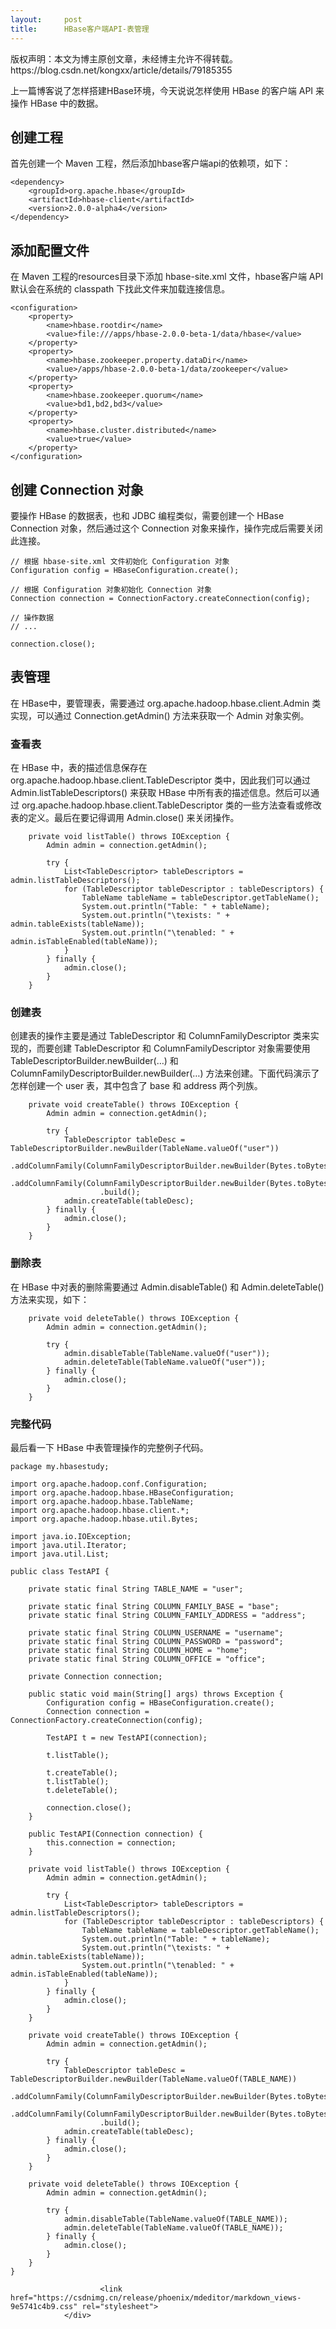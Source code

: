 ```yaml
---
layout:     post
title:      HBase客户端API-表管理
---
```

<div id="article_content" class="article_content clearfix csdn-tracking-statistics" data-pid="blog" data-mod="popu_307" data-dsm="post">
								<div class="article-copyright">
					版权声明：本文为博主原创文章，未经博主允许不得转载。					https://blog.csdn.net/kongxx/article/details/79185355				</div>
								            <div id="content_views" class="markdown_views prism-atom-one-light">
							<!-- flowchart 箭头图标 勿删 -->
							<svg xmlns="http://www.w3.org/2000/svg" style="display: none;"><path stroke-linecap="round" d="M5,0 0,2.5 5,5z" id="raphael-marker-block" style="-webkit-tap-highlight-color: rgba(0, 0, 0, 0);"></path></svg>
							<p>上一篇博客说了怎样搭建HBase环境，今天说说怎样使用 HBase 的客户端 API 来操作 HBase 中的数据。</p>



<h2 id="创建工程">创建工程</h2>

<p>首先创建一个 Maven 工程，然后添加hbase客户端api的依赖项，如下：</p>



<pre class="prettyprint"><code class="language-xml hljs "><span class="hljs-tag">&lt;<span class="hljs-title">dependency</span>&gt;</span>
    <span class="hljs-tag">&lt;<span class="hljs-title">groupId</span>&gt;</span>org.apache.hbase<span class="hljs-tag">&lt;/<span class="hljs-title">groupId</span>&gt;</span>
    <span class="hljs-tag">&lt;<span class="hljs-title">artifactId</span>&gt;</span>hbase-client<span class="hljs-tag">&lt;/<span class="hljs-title">artifactId</span>&gt;</span>
    <span class="hljs-tag">&lt;<span class="hljs-title">version</span>&gt;</span>2.0.0-alpha4<span class="hljs-tag">&lt;/<span class="hljs-title">version</span>&gt;</span>
<span class="hljs-tag">&lt;/<span class="hljs-title">dependency</span>&gt;</span></code></pre>



<h2 id="添加配置文件">添加配置文件</h2>

<p>在 Maven 工程的resources目录下添加 hbase-site.xml 文件，hbase客户端 API 默认会在系统的 classpath 下找此文件来加载连接信息。</p>



<pre class="prettyprint"><code class="language-xml hljs "><span class="hljs-tag">&lt;<span class="hljs-title">configuration</span>&gt;</span>
    <span class="hljs-tag">&lt;<span class="hljs-title">property</span>&gt;</span>
        <span class="hljs-tag">&lt;<span class="hljs-title">name</span>&gt;</span>hbase.rootdir<span class="hljs-tag">&lt;/<span class="hljs-title">name</span>&gt;</span>
        <span class="hljs-tag">&lt;<span class="hljs-title">value</span>&gt;</span>file:///apps/hbase-2.0.0-beta-1/data/hbase<span class="hljs-tag">&lt;/<span class="hljs-title">value</span>&gt;</span>
    <span class="hljs-tag">&lt;/<span class="hljs-title">property</span>&gt;</span>
    <span class="hljs-tag">&lt;<span class="hljs-title">property</span>&gt;</span>
        <span class="hljs-tag">&lt;<span class="hljs-title">name</span>&gt;</span>hbase.zookeeper.property.dataDir<span class="hljs-tag">&lt;/<span class="hljs-title">name</span>&gt;</span>
        <span class="hljs-tag">&lt;<span class="hljs-title">value</span>&gt;</span>/apps/hbase-2.0.0-beta-1/data/zookeeper<span class="hljs-tag">&lt;/<span class="hljs-title">value</span>&gt;</span>
    <span class="hljs-tag">&lt;/<span class="hljs-title">property</span>&gt;</span>
    <span class="hljs-tag">&lt;<span class="hljs-title">property</span>&gt;</span>
        <span class="hljs-tag">&lt;<span class="hljs-title">name</span>&gt;</span>hbase.zookeeper.quorum<span class="hljs-tag">&lt;/<span class="hljs-title">name</span>&gt;</span>
        <span class="hljs-tag">&lt;<span class="hljs-title">value</span>&gt;</span>bd1,bd2,bd3<span class="hljs-tag">&lt;/<span class="hljs-title">value</span>&gt;</span>
    <span class="hljs-tag">&lt;/<span class="hljs-title">property</span>&gt;</span>
    <span class="hljs-tag">&lt;<span class="hljs-title">property</span>&gt;</span>
        <span class="hljs-tag">&lt;<span class="hljs-title">name</span>&gt;</span>hbase.cluster.distributed<span class="hljs-tag">&lt;/<span class="hljs-title">name</span>&gt;</span>
        <span class="hljs-tag">&lt;<span class="hljs-title">value</span>&gt;</span>true<span class="hljs-tag">&lt;/<span class="hljs-title">value</span>&gt;</span>
    <span class="hljs-tag">&lt;/<span class="hljs-title">property</span>&gt;</span>
<span class="hljs-tag">&lt;/<span class="hljs-title">configuration</span>&gt;</span></code></pre>



<h2 id="创建-connection-对象">创建 Connection 对象</h2>

<p>要操作 HBase 的数据表，也和 JDBC 编程类似，需要创建一个 HBase Connection 对象，然后通过这个 Connection 对象来操作，操作完成后需要关闭此连接。</p>



<pre class="prettyprint"><code class="language-java hljs "><span class="hljs-comment">// 根据 hbase-site.xml 文件初始化 Configuration 对象</span>
Configuration config = HBaseConfiguration.create();

<span class="hljs-comment">// 根据 Configuration 对象初始化 Connection 对象</span>
Connection connection = ConnectionFactory.createConnection(config);

<span class="hljs-comment">// 操作数据</span>
<span class="hljs-comment">// ...</span>

connection.close();</code></pre>



<h2 id="表管理">表管理</h2>

<p>在 HBase中，要管理表，需要通过 org.apache.hadoop.hbase.client.Admin 类实现，可以通过 Connection.getAdmin() 方法来获取一个 Admin 对象实例。</p>



<h3 id="查看表">查看表</h3>

<p>在 HBase 中，表的描述信息保存在 org.apache.hadoop.hbase.client.TableDescriptor 类中，因此我们可以通过 Admin.listTableDescriptors() 来获取 HBase 中所有表的描述信息。然后可以通过 org.apache.hadoop.hbase.client.TableDescriptor 类的一些方法查看或修改表的定义。最后在要记得调用 Admin.close() 来关闭操作。</p>



<pre class="prettyprint"><code class="language-java hljs ">    <span class="hljs-keyword">private</span> <span class="hljs-keyword">void</span> <span class="hljs-title">listTable</span>() <span class="hljs-keyword">throws</span> IOException {
        Admin admin = connection.getAdmin();

        <span class="hljs-keyword">try</span> {
            List&lt;TableDescriptor&gt; tableDescriptors = admin.listTableDescriptors();
            <span class="hljs-keyword">for</span> (TableDescriptor tableDescriptor : tableDescriptors) {
                TableName tableName = tableDescriptor.getTableName();
                System.out.println(<span class="hljs-string">"Table: "</span> + tableName);
                System.out.println(<span class="hljs-string">"\texists: "</span> + admin.tableExists(tableName));
                System.out.println(<span class="hljs-string">"\tenabled: "</span> + admin.isTableEnabled(tableName));
            }
        } <span class="hljs-keyword">finally</span> {
            admin.close();
        }
    }</code></pre>



<h3 id="创建表">创建表</h3>

<p>创建表的操作主要是通过 TableDescriptor 和 ColumnFamilyDescriptor 类来实现的，而要创建 TableDescriptor 和 ColumnFamilyDescriptor 对象需要使用 TableDescriptorBuilder.newBuilder(…) 和 ColumnFamilyDescriptorBuilder.newBuilder(…) 方法来创建。下面代码演示了怎样创建一个 user 表，其中包含了 base 和 address 两个列族。</p>



<pre class="prettyprint"><code class="language-java hljs ">    <span class="hljs-keyword">private</span> <span class="hljs-keyword">void</span> <span class="hljs-title">createTable</span>() <span class="hljs-keyword">throws</span> IOException {
        Admin admin = connection.getAdmin();

        <span class="hljs-keyword">try</span> {
            TableDescriptor tableDesc = TableDescriptorBuilder.newBuilder(TableName.valueOf(<span class="hljs-string">"user"</span>))
                    .addColumnFamily(ColumnFamilyDescriptorBuilder.newBuilder(Bytes.toBytes(<span class="hljs-string">"base"</span>)).build())
                    .addColumnFamily(ColumnFamilyDescriptorBuilder.newBuilder(Bytes.toBytes(<span class="hljs-string">"address"</span>)).build())
                    .build();
            admin.createTable(tableDesc);
        } <span class="hljs-keyword">finally</span> {
            admin.close();
        }
    }</code></pre>



<h3 id="删除表">删除表</h3>

<p>在 HBase 中对表的删除需要通过 Admin.disableTable() 和 Admin.deleteTable() 方法来实现，如下：</p>



<pre class="prettyprint"><code class="language-java hljs ">    <span class="hljs-keyword">private</span> <span class="hljs-keyword">void</span> <span class="hljs-title">deleteTable</span>() <span class="hljs-keyword">throws</span> IOException {
        Admin admin = connection.getAdmin();

        <span class="hljs-keyword">try</span> {
            admin.disableTable(TableName.valueOf(<span class="hljs-string">"user"</span>));
            admin.deleteTable(TableName.valueOf(<span class="hljs-string">"user"</span>));
        } <span class="hljs-keyword">finally</span> {
            admin.close();
        }
    }</code></pre>



<h3 id="完整代码">完整代码</h3>

<p>最后看一下 HBase 中表管理操作的完整例子代码。</p>



<pre class="prettyprint"><code class="language-shell hljs java"><span class="hljs-keyword">package</span> my.hbasestudy;

<span class="hljs-keyword">import</span> org.apache.hadoop.conf.Configuration;
<span class="hljs-keyword">import</span> org.apache.hadoop.hbase.HBaseConfiguration;
<span class="hljs-keyword">import</span> org.apache.hadoop.hbase.TableName;
<span class="hljs-keyword">import</span> org.apache.hadoop.hbase.client.*;
<span class="hljs-keyword">import</span> org.apache.hadoop.hbase.util.Bytes;

<span class="hljs-keyword">import</span> java.io.IOException;
<span class="hljs-keyword">import</span> java.util.Iterator;
<span class="hljs-keyword">import</span> java.util.List;

<span class="hljs-keyword">public</span> <span class="hljs-class"><span class="hljs-keyword">class</span> <span class="hljs-title">TestAPI</span> {</span>

    <span class="hljs-keyword">private</span> <span class="hljs-keyword">static</span> <span class="hljs-keyword">final</span> String TABLE_NAME = <span class="hljs-string">"user"</span>;

    <span class="hljs-keyword">private</span> <span class="hljs-keyword">static</span> <span class="hljs-keyword">final</span> String COLUMN_FAMILY_BASE = <span class="hljs-string">"base"</span>;
    <span class="hljs-keyword">private</span> <span class="hljs-keyword">static</span> <span class="hljs-keyword">final</span> String COLUMN_FAMILY_ADDRESS = <span class="hljs-string">"address"</span>;

    <span class="hljs-keyword">private</span> <span class="hljs-keyword">static</span> <span class="hljs-keyword">final</span> String COLUMN_USERNAME = <span class="hljs-string">"username"</span>;
    <span class="hljs-keyword">private</span> <span class="hljs-keyword">static</span> <span class="hljs-keyword">final</span> String COLUMN_PASSWORD = <span class="hljs-string">"password"</span>;
    <span class="hljs-keyword">private</span> <span class="hljs-keyword">static</span> <span class="hljs-keyword">final</span> String COLUMN_HOME = <span class="hljs-string">"home"</span>;
    <span class="hljs-keyword">private</span> <span class="hljs-keyword">static</span> <span class="hljs-keyword">final</span> String COLUMN_OFFICE = <span class="hljs-string">"office"</span>;

    <span class="hljs-keyword">private</span> Connection connection;

    <span class="hljs-keyword">public</span> <span class="hljs-keyword">static</span> <span class="hljs-keyword">void</span> <span class="hljs-title">main</span>(String[] args) <span class="hljs-keyword">throws</span> Exception {
        Configuration config = HBaseConfiguration.create();
        Connection connection = ConnectionFactory.createConnection(config);

        TestAPI t = <span class="hljs-keyword">new</span> TestAPI(connection);

        t.listTable();

        t.createTable();
        t.listTable();
        t.deleteTable();

        connection.close();
    }

    <span class="hljs-keyword">public</span> <span class="hljs-title">TestAPI</span>(Connection connection) {
        <span class="hljs-keyword">this</span>.connection = connection;
    }

    <span class="hljs-keyword">private</span> <span class="hljs-keyword">void</span> <span class="hljs-title">listTable</span>() <span class="hljs-keyword">throws</span> IOException {
        Admin admin = connection.getAdmin();

        <span class="hljs-keyword">try</span> {
            List&lt;TableDescriptor&gt; tableDescriptors = admin.listTableDescriptors();
            <span class="hljs-keyword">for</span> (TableDescriptor tableDescriptor : tableDescriptors) {
                TableName tableName = tableDescriptor.getTableName();
                System.out.println(<span class="hljs-string">"Table: "</span> + tableName);
                System.out.println(<span class="hljs-string">"\texists: "</span> + admin.tableExists(tableName));
                System.out.println(<span class="hljs-string">"\tenabled: "</span> + admin.isTableEnabled(tableName));
            }
        } <span class="hljs-keyword">finally</span> {
            admin.close();
        }
    }

    <span class="hljs-keyword">private</span> <span class="hljs-keyword">void</span> <span class="hljs-title">createTable</span>() <span class="hljs-keyword">throws</span> IOException {
        Admin admin = connection.getAdmin();

        <span class="hljs-keyword">try</span> {
            TableDescriptor tableDesc = TableDescriptorBuilder.newBuilder(TableName.valueOf(TABLE_NAME))
                    .addColumnFamily(ColumnFamilyDescriptorBuilder.newBuilder(Bytes.toBytes(COLUMN_FAMILY_BASE)).build())
                    .addColumnFamily(ColumnFamilyDescriptorBuilder.newBuilder(Bytes.toBytes(COLUMN_FAMILY_ADDRESS)).build())
                    .build();
            admin.createTable(tableDesc);
        } <span class="hljs-keyword">finally</span> {
            admin.close();
        }
    }

    <span class="hljs-keyword">private</span> <span class="hljs-keyword">void</span> <span class="hljs-title">deleteTable</span>() <span class="hljs-keyword">throws</span> IOException {
        Admin admin = connection.getAdmin();

        <span class="hljs-keyword">try</span> {
            admin.disableTable(TableName.valueOf(TABLE_NAME));
            admin.deleteTable(TableName.valueOf(TABLE_NAME));
        } <span class="hljs-keyword">finally</span> {
            admin.close();
        }
    }
}
</code></pre>            </div>
						<link href="https://csdnimg.cn/release/phoenix/mdeditor/markdown_views-9e5741c4b9.css" rel="stylesheet">
                </div>